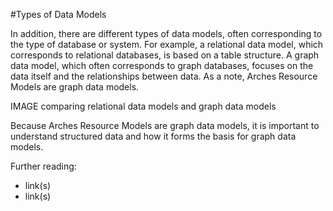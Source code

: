 
#Types of Data Models

In addition, there are different types of data models, often corresponding to the type of database or system. For example, a relational data model, which corresponds to relational databases, is based on a table structure. A graph data model, which often corresponds to graph databases, focuses on the data itself and the relationships between data. As a note, Arches Resource Models are graph data models.

IMAGE comparing relational data models and graph data models

Because Arches Resource Models are graph data models, it is important to understand structured data and how it forms the basis for graph data models.


Further reading:
* link(s)
* link(s)
